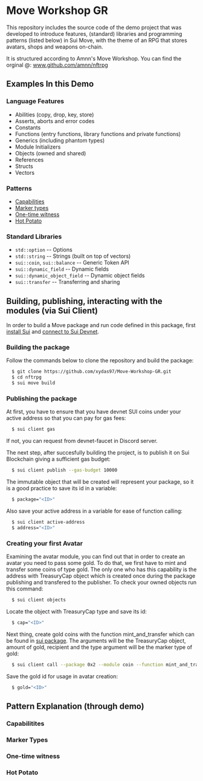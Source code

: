 # Move Workshop GR
This repository includes the source code of the demo project that was developed to introduce features, (standard) libraries and programming patterns (listed below) in Sui Move, with the theme of an RPG that stores avatars, shops and weapons on-chain. 

It is structured according to Amnn's Move Workshop. You can find the orginal @: www.github.com/amnn/nftrpg

## Examples In this Demo

### Language Features
- Abilities (copy, drop, key, store)
- Asserts, aborts and error codes
- Constants
- Functions (entry functions, library functions and private functions)
- Generics (including phantom types)
- Module Initializers
- Objects (owned and shared)
- References
- Structs
- Vectors

### Patterns
- [Capabilities](#capabilitites)
- [Marker types](#mtypes)
- [One-time witness](#otw)
- [Hot Potato](#hpotato)

### Standard Libraries
- `std::option` -- Options
- `std::string` -- Strings (built on top of vectors)
- `sui::coin`, `sui::balance` -- Generic Token API
- `sui::dynamic_field` -- Dynamic fields 
- `sui::dynamic_object_field` -- Dynamic object fields
- `sui::transfer` -- Transferring and sharing

## Building, publishing, interacting with the modules (via Sui Client)
In order to build a Move package and run code defined in this package, first [install Sui](https://docs.sui.io/build/install) and [connect to Sui Devnet](https://docs.sui.io/build/devnet).

### Building the package
Follow the commands below to clone the repository and build the package:
```sh
  $ git clone https://github.com/xydas97/Move-Workshop-GR.git
  $ cd nftrpg
  $ sui move build
```

### Publishing the package
At first, you have to ensure that you have devnet SUI coins under your active address so that you can pay for gas fees:
```sh
  $ sui client gas
```
If not, you can request from devnet-faucet in Discord server.

The next step, after succesfully building the project, is to publish it on Sui Blockchain giving a sufficient gas budget:
```sh
  $ sui client publish --gas-budget 10000
```
The immutable object that will be created will represent your package, so it is a good practice to save its id in a variable:
```sh
  $ package="<ID>"
```
Also save your active address in a variable for ease of function calling:
```sh
  $ sui client active-address
  $ address="<ID>"
```

### Creating your first Avatar
Examining the avatar module, you can find out that in order to create an avatar you need to pass some gold. To do that, we first have to mint and transfer some coins of type gold. The only one who has this capability is the address with TreasuryCap<GOLD> object which is created once during the package publishing and transfered to the publisher. To check your owned objects run this command:
```sh
  $ sui client objects
```
Locate the object with TreasuryCap type and save its id:
```sh
  $ cap="<ID>"
```
Next thing, create gold coins with the function mint_and_transfer which can be found in [sui package](https://github.com/MystenLabs/sui/blob/main/crates/sui-framework/sources/coin.move). The arguments will be the TreasuryCap object, amount of gold, recipient and the type argument will be the marker type of gold:
```sh
  $ sui client call --package 0x2 --module coin --function mint_and_transfer --args "$cap" 10000 "$address" --type-args "$package::gold::GOLD"  --gas-budget 10000
```
Save the gold id for usage in avatar creation:
```sh
  $ gold="<ID>"
```

## Pattern Explanation (through demo)

### <a name="capabilitites"></a> Capabilitites

### <a name="mtypes"></a> Marker Types

### <a name="otw"></a> One-time witness

### <a name="hpotato"></a> Hot Potato
